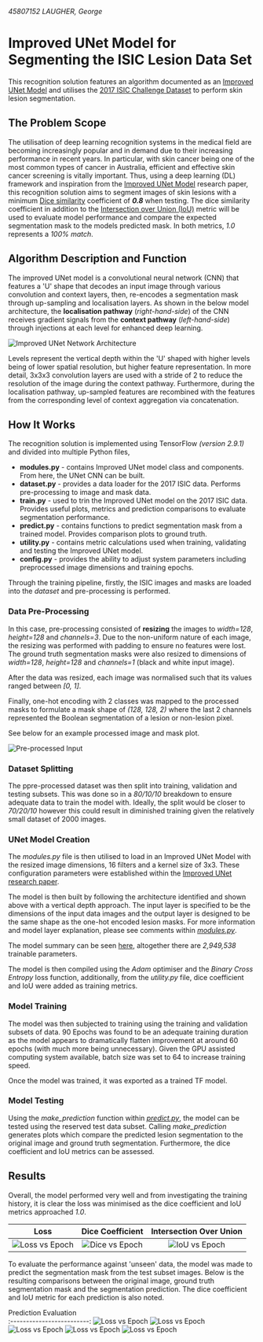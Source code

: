 _45807152 LAUGHER, George_

# Improved UNet Model for Segmenting the ISIC Lesion Data Set
This recognition solution features an algorithm documented as an [Improved UNet Model](https://arxiv.org/pdf/1802.10508v1.pdf) and utilises the [2017 ISIC Challenge Dataset](https://challenge.isic-archive.com/data/#2017) to perform skin lesion segmentation.

## The Problem Scope
The utilisation of deep learning recognition systems in the medical field are becoming increasingly popular and in demand due to their increasing performance in recent years. In particular, with skin cancer being one of the most common types of cancer in Australia, efficient and effective skin cancer screening is vitally important. Thus, using a deep learning (DL) framework and inspiration from the [Improved UNet Model](https://arxiv.org/pdf/1802.10508v1.pdf) research paper, this recognition solution aims to segment images of skin lesions with a minimum [Dice similarity](https://en.wikipedia.org/wiki/S%C3%B8rensen%E2%80%93Dice_coefficient) coefficient of **_0.8_** when testing. The dice similarity coefficient in addition to the [Intersection over Union (IoU)](https://en.wikipedia.org/wiki/Jaccard_index) metric will be used to evaluate model performance and compare the expected segmentation mask to the models predicted mask. In both metrics, _1.0_ represents a _100% match_.

## Algorithm Description and Function
The improved UNet model is a convolutional neural network (CNN) that features a 'U' shape that decodes an input image through various convolution and context layers, then, re-encodes a segmentation mask through up-sampling and localisation layers. As shown in the below model architecture, the **localisation pathway** (_right-hand-side_) of the CNN receives gradient signals from the **context pathway** (_left-hand-side_) through injections at each level for enhanced deep learning.

![Improved UNet Network Architecture](./figures/ImprovedUNetArchitecture.png)

Levels represent the vertical depth within the 'U' shaped with higher levels being of lower spatial resolution, but higher feature representation. In more detail, 3x3x3 convolution layers are used with a stride of 2 to reduce the resolution of the image during the context pathway. Furthermore, during the localisation pathway, up-sampled features are recombined with the features from the corresponding level of context aggregation via concatenation.

## How It Works
The recognition solution is implemented using TensorFlow _(version 2.9.1)_ and divided into multiple Python files,
* **modules.py** - contains Improved UNet model class and components. From here, the UNet CNN can be built.
* **dataset.py** - provides a data loader for the 2017 ISIC data. Performs pre-processing to image and mask data.
* **train.py** - used to trin the Improved UNet model on the 2017 ISIC data. Provides useful plots, metrics and prediction comparisons to evaluate segmentation performance.
* **predict.py** - contains functions to predict segmentation mask from a trained model. Provides comparison plots to ground truth.
* **utility.py** - contains metric calculations used when training, validating and testing the Improved UNet model.
* **config.py** - provides the ability to adjust system parameters including preprocessed image dimensions and training epochs.

Through the training pipeline, firstly, the ISIC images and masks are loaded into the _dataset_ and pre-processing is performed. 
### Data Pre-Processing
In this case, pre-processing consisted of **resizing** the images to _width=128_, _height=128_ and _channels=3_. Due to the non-uniform nature of each image, the resizing was performed with padding to ensure no features were lost. The ground truth segmentation masks were also resized to dimensions of _width=128_, _height=128_ and _channels=1_ (black and white input image).

After the data was resized, each image was normalised such that its values ranged between _[0, 1]_.

Finally, one-hot encoding with 2 classes was mapped to the processed masks to formulate a mask shape of _(128, 128, 2)_ where the last 2 channels represented the Boolean segmentation of a lesion or non-lesion pixel.

See below for an example processed image and mask plot.

![Pre-processed Input](./figures/preprocessingExample.png)

### Dataset Splitting
The ppre-processed dataset was then split into training, validation and testing subsets. This was done so in a _80/10/10_ breakdown to ensure adequate data to train the model with. Ideally, the split would be closer to _70/20/10_ however this could result in diminished training given the relatively small dataset of 2000 images.

### UNet Model Creation
The _modules.py_ file is then utilised to load in an Improved UNet Model with the resized image dimensions, 16 filters and a kernel size of 3x3. These configuration parameters were established within the [Improved UNet research paper](https://arxiv.org/pdf/1802.10508v1.pdf).

The model is then built by following the architecture identified and shown above with a vertical depth approach. The input layer is specified to be the dimensions of the input data images and the output layer is designed to be the same shape as the one-hot encoded lesion masks. For more information and model layer explanation, please see comments within _[modules.py](./modules.py)_.

The model summary can be seen [here](./figures/modelSummary.txt), altogether there are _2,949,538_ trainable parameters.

The model is then compiled using the _Adam_ optimiser and the _Binary Cross Entropy_ loss function, additionally, from the _utility.py_ file, dice coefficient and IoU were added as training metrics.

### Model Training
The model was then subjected to training using the training and validation subsets of data. 90 Epochs was found to be an adequate training duration as the model appears to dramatically flatten improvement at around 60 epochs (with much more being unnecessary). Given the GPU assisted computing system available, batch size was set to 64 to increase training speed.

Once the model was trained, it was exported as a trained TF model.

### Model Testing
Using the _make_prediction_ function within _[predict.py](./predict.py)_, the model can be tested using the reserved test data subset. Calling _make_prediction_ generates plots which compare the predicted lesion segmentation to the original image and ground truth segmentation. Furthermore, the dice coefficient and IoU metrics can be assessed.

## Results
Overall, the model performed very well and from investigating the training history, it is clear the loss was minimised as the dice coefficient and IoU metrics approached _1.0_.

Loss                       |  Dice Coefficient         |  Intersection Over Union
:-------------------------:|:-------------------------:|:-------------------------:
![Loss vs Epoch](./figures/lossVsEpoch.png)   | ![Dice vs Epoch](./figures/diceVsEpoch.png) | ![IoU vs Epoch](./figures/iouVsEpoch.png)

To evaluate the performance against 'unseen' data, the model was made to predict the segmentation mask from the test subset images. Below is the resulting comparisons between the original image, ground truth segmentation mask and the segmentation prediction. The dice coefficient and IoU metric for each prediction is also noted.

Prediction Evaluation      
:-------------------------:
![Loss vs Epoch](./figures/testComparison151.png)
![Loss vs Epoch](./figures/testComparison152.png)
![Loss vs Epoch](./figures/testComparison153.png)
![Loss vs Epoch](./figures/testComparison154.png)
![Loss vs Epoch](./figures/testComparison155.png)





